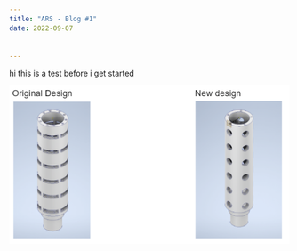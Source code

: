 ```yaml
---
title: "ARS - Blog #1"
date: 2022-09-07


---
```



hi this is a test before i get started

![My image Name](/assets/images/design.png)
